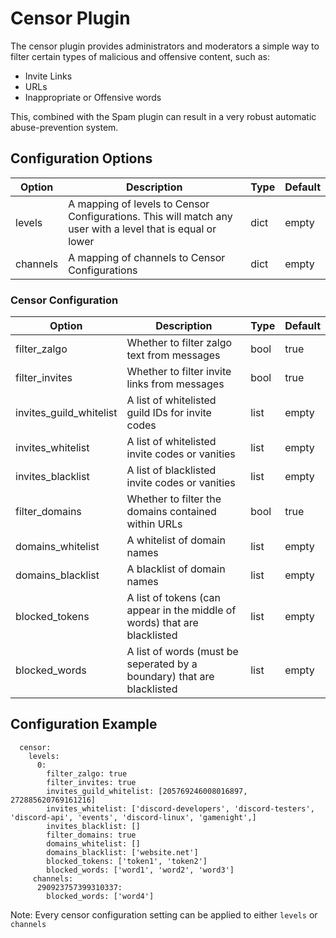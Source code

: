 # Censor Plugin

The censor plugin provides administrators and moderators a simple way to filter certain types of malicious and offensive content, such as:

- Invite Links
- URLs
- Inappropriate or Offensive words

This, combined with the Spam plugin can result in a very robust automatic abuse-prevention system.

## Configuration Options

| Option | Description | Type | Default |
|--------|-------------|------|---------|
| levels | A mapping of levels to Censor Configurations. This will match any user with a level that is equal or lower | dict | empty |
| channels | A mapping of channels to Censor Configurations | dict | empty |

### Censor Configuration

| Option | Description | Type | Default |
|--------|-------------|------|---------|
| filter\_zalgo | Whether to filter zalgo text from messages | bool | true |
| filter\_invites | Whether to filter invite links from messages | bool | true |
| invites\_guild\_whitelist | A list of whitelisted guild IDs for invite codes | list | empty |
| invites\_whitelist | A list of whitelisted invite codes or vanities | list | empty |
| invites\_blacklist | A list of blacklisted invite codes or vanities | list | empty |
| filter\_domains | Whether to filter the domains contained within URLs | bool | true |
| domains\_whitelist | A whitelist of domain names | list | empty |
| domains\_blacklist | A blacklist of domain names | list | empty |
| blocked\_tokens | A list of tokens (can appear in the middle of words) that are blacklisted | list | empty |
| blocked\_words | A list of words (must be seperated by a boundary) that are blacklisted | list | empty |

## Configuration Example

```
  censor:
    levels:
      0:
        filter_zalgo: true
        filter_invites: true
        invites_guild_whitelist: [205769246008016897, 272885620769161216]
        invites_whitelist: ['discord-developers', 'discord-testers', 'discord-api', 'events', 'discord-linux', 'gamenight',]
        invites_blacklist: []
        filter_domains: true
        domains_whitelist: []
        domains_blacklist: ['website.net']
        blocked_tokens: ['token1', 'token2']
        blocked_words: ['word1', 'word2', 'word3']
     channels:
      290923757399310337:
        blocked_words: ['word4']
```

Note: Every censor configuration setting can be applied to either `levels` or `channels`
